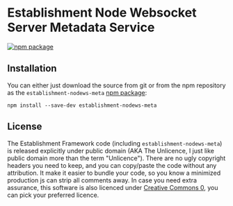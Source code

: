 # Establishment Node Websocket Server Metadata Service
[![npm package][npm-badge]][npm-url]

## Installation
You can either just download the source from git or from the npm repository as the `establishment-nodews-meta` [npm package][npm-url]:
```
npm install --save-dev establishment-nodews-meta
```

## License
The Establishment Framework code (including `establishment-nodews-meta`) is released explicitly under public domain (AKA The Unlicence, I just like public domain more than the term "Unlicence").
There are no ugly copyright headers you need to keep, and you can copy/paste the code without any attribution.
It make it easier to bundle your code, so you know a minimized production js can strip all comments away.
In case you need extra assurance, this software is also licenced under [Creative Commons 0][license-cc0], you can pick your preferred licence.

[license-cc0]: https://creativecommons.org/publicdomain/zero/1.0/
[npm-badge]: https://img.shields.io/npm/v/establishment-nodews-meta.svg?style=flat-square
[npm-url]: https://www.npmjs.org/package/establishment-nodews-meta
